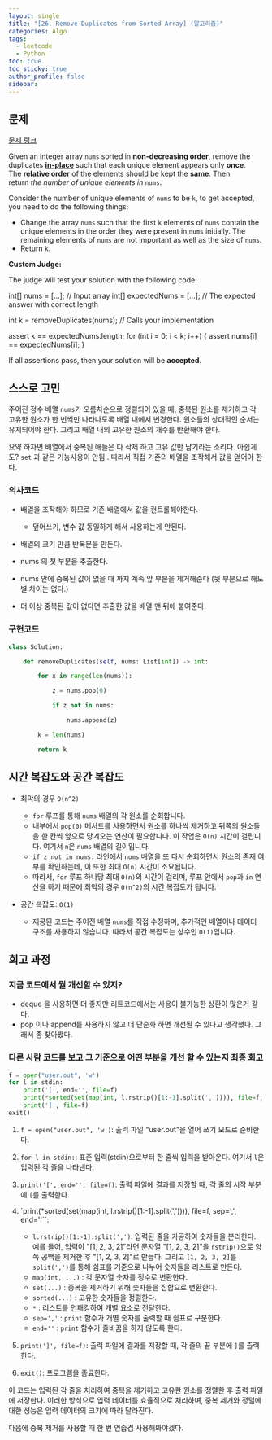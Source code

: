 ```yaml
---
layout: single
title: "[26. Remove Duplicates from Sorted Array] (알고리즘)"
categories: Algo
tags:
  - leetcode
  - Python
toc: true
toc_sticky: true
author_profile: false
sidebar:
---
```


## 문제

[문제 링크](https://leetcode.com/problems/remove-duplicates-from-sorted-array/?envType=study-plan-v2&envId=top-interview-150)

Given an integer array `nums` sorted in **non-decreasing order**, remove the duplicates [**in-place**](https://en.wikipedia.org/wiki/In-place_algorithm) such that each unique element appears only **once**. The **relative order** of the elements should be kept the **same**. Then return _the number of unique elements in_ `nums`.

Consider the number of unique elements of `nums` to be `k`, to get accepted, you need to do the following things:

- Change the array `nums` such that the first `k` elements of `nums` contain the unique elements in the order they were present in `nums` initially. The remaining elements of `nums` are not important as well as the size of `nums`.
- Return `k`.

**Custom Judge:**

The judge will test your solution with the following code:

int[] nums = [...]; // Input array
int[] expectedNums = [...]; // The expected answer with correct length

int k = removeDuplicates(nums); // Calls your implementation

assert k == expectedNums.length;
for (int i = 0; i < k; i++) {
    assert nums[i] == expectedNums[i];
}

If all assertions pass, then your solution will be **accepted**.

## 스스로 고민

주어진 정수 배열 `nums`가 오름차순으로 정렬되어 있을 때, 중복된 원소를 제거하고 각 고유한 원소가 한 번씩만 나타나도록 배열 내에서 변경한다. 원소들의 상대적인 순서는 유지되어야 한다. 그리고 배열 내의 고유한 원소의 개수를 반환해야 한다.

요약 하자면 배열에서 중복된 애들은 다 삭제 하고 고유 값만 남기라는 소리다.
아쉽게도? `set`  과 같은 기능사용이 안됨..
따라서 직접 기존의 배열을 조작해서 값을 얻어야 한다.

### 의사코드

- 배열을 조작해야 하므로 기존 배열에서 값을 컨트롤해야한다.
	- 덮어쓰기, 변수 값 동일하게 해서 사용하는게 안된다.

- 배열의 크기 만큼 반복문을 만든다.
- nums 의 첫 부분을 추출한다.
- nums 안에 중복된 값이 없을 때 까지 계속 앞 부분을 제거해준다 (뒷 부분으로 해도 별 차이는 없다.)
- 더 이상 중복된 값이 없다면 추출한 값을 배열 맨 뒤에 붙여준다.

### 구현코드

```python
class Solution:

    def removeDuplicates(self, nums: List[int]) -> int:

        for x in range(len(nums)):

            z = nums.pop(0)

            if z not in nums:

                nums.append(z)

        k = len(nums)

        return k
```


## 시간 복잡도와 공간 복잡도

- 최악의 경우 `O(n^2)`  
    - `for` 루프를 통해 `nums` 배열의 각 원소를 순회합니다.
    - 내부에서 `pop(0)` 메서드를 사용하면서 원소를 하나씩 제거하고 뒤쪽의 원소들을 한 칸씩 앞으로 당겨오는 연산이 필요합니다. 이 작업은 `O(n)` 시간이 걸립니다. 여기서 `n`은 `nums` 배열의 길이입니다.
    - `if z not in nums:` 라인에서 `nums` 배열을 또 다시 순회하면서 원소의 존재 여부를 확인하는데, 이 또한 최대 `O(n)` 시간이 소요됩니다.
    - 따라서, `for` 루프 하나당 최대 `O(n)`의 시간이 걸리며, 루프 안에서 `pop`과 `in` 연산을 하기 때문에 최악의 경우 `O(n^2)`의 시간 복잡도가 됩니다.
- 공간 복잡도: `O(1)`
    
    - 제공된 코드는 주어진 배열 `nums`를 직접 수정하며, 추가적인 배열이나 데이터 구조를 사용하지 않습니다. 따라서 공간 복잡도는 상수인 `O(1)`입니다.

## 회고 과정

### 지금 코드에서 뭘 개선할 수 있지?

- deque 을 사용하면 더 좋지만 리트코드에서는 사용이 불가능한 상환이 많은거 같다.
- pop 이나 append를 사용하지 않고 더 단순화 하면 개선될 수 있다고 생각했다. 그래서 좀 찾아봤다.

### 다른 사람 코드를 보고 그 기준으로 어떤 부분을 개선 할 수 있는지 최종 회고

```python
f = open("user.out", 'w')
for l in stdin:
    print('[', end='', file=f)
    print(*sorted(set(map(int, l.rstrip()[1:-1].split(',')))), file=f, sep=',', end='')
    print(']', file=f)
exit()

```

1. `f = open("user.out", 'w')`: 출력 파일 "user.out"을 열어 쓰기 모드로 준비한다.
    
2. `for l in stdin:`: 표준 입력(stdin)으로부터 한 줄씩 입력을 받아온다. 여기서 `l`은 입력된 각 줄을 나타낸다.
    
3. `print('[', end='', file=f)`: 출력 파일에 결과를 저장할 때, 각 줄의 시작 부분에 `[`를 출력한다.
    
4. `print(*sorted(set(map(int, l.rstrip()[1:-1].split(',')))), file=f, sep=',', end=''``:
    
    - `l.rstrip()[1:-1].split(',')`: 입력된 줄을 가공하여 숫자들을 분리한다. 예를 들어, 입력이 "[1, 2, 3, 2]"라면 문자열 "[1, 2, 3, 2]"을 `rstrip()`으로 양쪽 공백을 제거한 후 "[1, 2, 3, 2]"로 만듭다. 그리고 `[1, 2, 3, 2]`를 `split(',')`를 통해 쉼표를 기준으로 나누어 숫자들을 리스트로 만든다.
    - `map(int, ...)` : 각 문자열 숫자를 정수로 변환한다.
    - `set(...)` : 중복을 제거하기 위해 숫자들을 집합으로 변환한다.
    - `sorted(...)` : 고유한 숫자들을 정렬한다.
    - `*` : 리스트를 언패킹하여 개별 요소로 전달한다.
    - `sep=','` : `print` 함수가 개별 숫자를 출력할 때 쉼표로 구분한다.
    - `end=''` : `print` 함수가 줄바꿈을 하지 않도록 한다.
5. `print(']', file=f)`: 출력 파일에 결과를 저장할 때, 각 줄의 끝 부분에 `]`를 출력한다.
    
6. `exit()`: 프로그램을 종료한다.
    

이 코드는 입력된 각 줄을 처리하여 중복을 제거하고 고유한 원소를 정렬한 후 출력 파일에 저장한다. 이러한 방식으로 입력 데이터를 효율적으로 처리하며, 중복 제거와 정렬에 대한 성능은 입력 데이터의 크기에 따라 달라진다.

다음에 중복 제거를 사용할 때 한 번 연습겸 사용해봐야겠다.